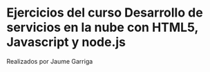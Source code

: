 # Ejercicios del curso Desarrollo de servicios en la nube con HTML5, Javascript y node.js

Realizados por Jaume Garriga
